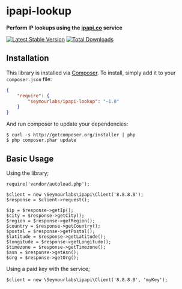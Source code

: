 # ipapi-lookup

**Perform IP lookups using the [ipapi.co](https://ipapi.co) service**

[![Latest Stable Version](https://poser.pugx.org/seymourlabs/ipapi-lookup/version.png)](https://packagist.org/packages/seymourlabs/omnipay-invoice)
[![Total Downloads](https://poser.pugx.org/seymourlabs/ipapi-lookup/d/total.png)](https://packagist.org/packages/seymourlabs/omnipay-invoice)

## Installation

This library is installed via [Composer](http://getcomposer.org/). To install, simply add it
to your `composer.json` file:

```json
{
    "require": {
        "seymourlabs/ipapi-lookup": "~1.0"
    }
}
```

And run composer to update your dependencies:

    $ curl -s http://getcomposer.org/installer | php
    $ php composer.phar update

## Basic Usage

Using the library;

    require('vendor/autoload.php');
    
    $client = new \Seymourlabs\ipapi\Client('8.8.8.8');
    $response = $client->request();
    
    $ip = $response->getIp();
    $city = $response->getCity();
    $region = $response->getRegion();
    $country = $response->getCountry();
    $postal = $response->getPostal();
    $latitude = $response->getLatitude();
    $longitude = $response->getLongitude();
    $timezone = $response->getTimezone();
    $asn = $response->getAsn();
    $org = $response->getOrg();

Using a paid key with the service;

    $client = new \Seymourlabs\ipapi\Client('8.8.8.8', 'myKey');